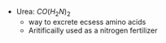  - Urea: $CO(H_2N)_2$
	 - way to excrete ecsess amino acids
	 - Aritificailly used as a nitrogen fertilizer

<!--stackedit_data:
eyJoaXN0b3J5IjpbMTkwNDc4MTc5LC0yMDg4NzQ2NjEyXX0=
-->
